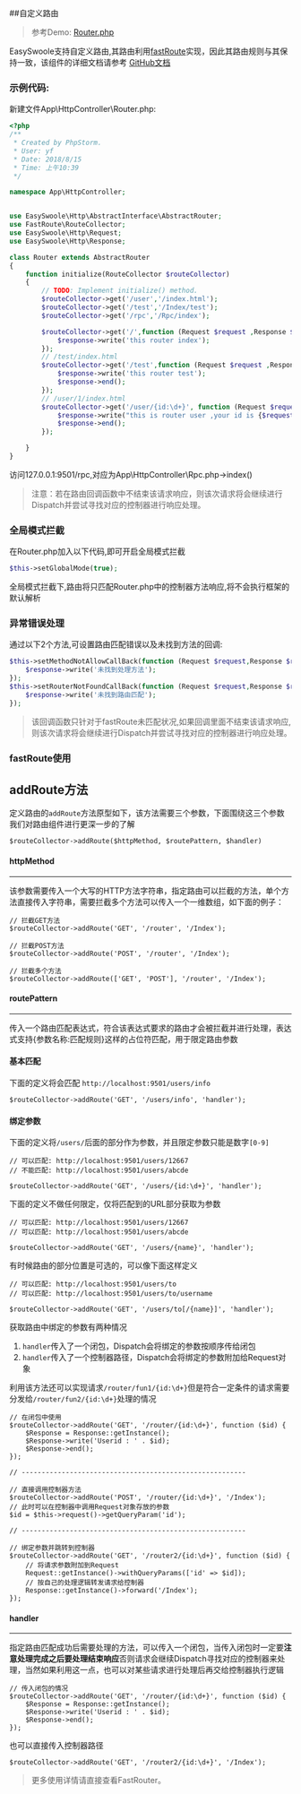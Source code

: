 ##自定义路由

> 参考Demo: [Router.php](https://github.com/easy-swoole/demo/blob/3.x/App/HttpController/Router.php)

EasySwoole支持自定义路由,其路由利用[fastRoute](https://github.com/nikic/FastRoute)实现，因此其路由规则与其保持一致，该组件的详细文档请参考 [GitHub文档](https://github.com/nikic/FastRoute/blob/master/README.md)  
### 示例代码:  
新建文件App\HttpController\Router.php:  
```php
<?php
/**
 * Created by PhpStorm.
 * User: yf
 * Date: 2018/8/15
 * Time: 上午10:39
 */

namespace App\HttpController;


use EasySwoole\Http\AbstractInterface\AbstractRouter;
use FastRoute\RouteCollector;
use EasySwoole\Http\Request;
use EasySwoole\Http\Response;

class Router extends AbstractRouter
{
    function initialize(RouteCollector $routeCollector)
    {
        // TODO: Implement initialize() method.
        $routeCollector->get('/user','/index.html');
        $routeCollector->get('/test','/Index/test');
        $routeCollector->get('/rpc','/Rpc/index');

        $routeCollector->get('/',function (Request $request ,Response $response){
            $response->write('this router index');
        });
        // /test/index.html
        $routeCollector->get('/test',function (Request $request ,Response $response){
            $response->write('this router test');
            $response->end();
        });
        // /user/1/index.html
        $routeCollector->get('/user/{id:\d+}', function (Request $request, Response $response) {
            $response->write("this is router user ,your id is {$request->getQueryParam('id')}");
            $response->end();
        });

    }
}
```
访问127.0.0.1:9501/rpc,对应为App\HttpController\Rpc.php->index()  
> 注意：若在路由回调函数中不结束该请求响应，则该次请求将会继续进行Dispatch并尝试寻找对应的控制器进行响应处理。

### 全局模式拦截
在Router.php加入以下代码,即可开启全局模式拦截
```php
$this->setGlobalMode(true);
```
全局模式拦截下,路由将只匹配Router.php中的控制器方法响应,将不会执行框架的默认解析

### 异常错误处理  
通过以下2个方法,可设置路由匹配错误以及未找到方法的回调:
```php
$this->setMethodNotAllowCallBack(function (Request $request,Response $response){
    $response->write('未找到处理方法');
});
$this->setRouterNotFoundCallBack(function (Request $request,Response $response){
    $response->write('未找到路由匹配');
});
```
>该回调函数只针对于fastRoute未匹配状况,如果回调里面不结束该请求响应,则该次请求将会继续进行Dispatch并尝试寻找对应的控制器进行响应处理。  



### fastRoute使用

addRoute方法
------

定义路由的`addRoute`方法原型如下，该方法需要三个参数，下面围绕这三个参数我们对路由组件进行更深一步的了解

```
$routeCollector->addRoute($httpMethod, $routePattern, $handler)
```

#### httpMethod
------
该参数需要传入一个大写的HTTP方法字符串，指定路由可以拦截的方法，单个方法直接传入字符串，需要拦截多个方法可以传入一个一维数组，如下面的例子：

```
// 拦截GET方法
$routeCollector->addRoute('GET', '/router', '/Index');

// 拦截POST方法
$routeCollector->addRoute('POST', '/router', '/Index');

// 拦截多个方法
$routeCollector->addRoute(['GET', 'POST'], '/router', '/Index');

```

#### routePattern
------
传入一个路由匹配表达式，符合该表达式要求的路由才会被拦截并进行处理，表达式支持{参数名称:匹配规则}这样的占位符匹配，用于限定路由参数

#### 基本匹配

下面的定义将会匹配 `http://localhost:9501/users/info`

```
$routeCollector->addRoute('GET', '/users/info', 'handler');
```

#### 绑定参数
下面的定义将`/users/`后面的部分作为参数，并且限定参数只能是数字`[0-9]`

```
// 可以匹配: http://localhost:9501/users/12667
// 不能匹配: http://localhost:9501/users/abcde

$routeCollector->addRoute('GET', '/users/{id:\d+}', 'handler');

```

下面的定义不做任何限定，仅将匹配到的URL部分获取为参数

```
// 可以匹配: http://localhost:9501/users/12667
// 可以匹配: http://localhost:9501/users/abcde

$routeCollector->addRoute('GET', '/users/{name}', 'handler');
```

有时候路由的部分位置是可选的，可以像下面这样定义

```
// 可以匹配: http://localhost:9501/users/to
// 可以匹配: http://localhost:9501/users/to/username

$routeCollector->addRoute('GET', '/users/to[/{name}]', 'handler');
```

获取路由中绑定的参数有两种情况

1. `handler`传入了一个闭包，Dispatch会将绑定的参数按顺序传给闭包
2. `handler`传入了一个控制器路径，Dispatch会将绑定的参数附加给Request对象

利用该方法还可以实现请求`/router/fun1/{id:\d+}`但是符合一定条件的请求需要分发给`/router/fun2/{id:\d+}`处理的情况

```
// 在闭包中使用
$routeCollector->addRoute('GET', '/router/{id:\d+}', function ($id) {
	$Response = Response::getInstance();
	$Response->write('Userid : ' . $id);
	$Response->end();
});

// --------------------------------------------------------

// 直接调用控制器方法
$routeCollector->addRoute('POST', '/router/{id:\d+}', '/Index');
// 此时可以在控制器中调用Request对象存放的参数
$id = $this->request()->getQueryParam('id');

// --------------------------------------------------------

// 绑定参数并跳转到控制器
$routeCollector->addRoute('GET', '/router2/{id:\d+}', function ($id) {
	// 将请求参数附加到Request
	Request::getInstance()->withQueryParams(['id' => $id]);
	// 按自己的处理逻辑转发请求给控制器
	Response::getInstance()->forward('/Index');
});

```

#### handler
------
指定路由匹配成功后需要处理的方法，可以传入一个闭包，当传入闭包时一定要**注意处理完成之后要处理结束响应**否则请求会继续Dispatch寻找对应的控制器来处理，当然如果利用这一点，也可以对某些请求进行处理后再交给控制器执行逻辑

```
// 传入闭包的情况
$routeCollector->addRoute('GET', '/router/{id:\d+}', function ($id) {
	$Response = Response::getInstance();
	$Response->write('Userid : ' . $id);
	$Response->end();
});

```

也可以直接传入控制器路径

```
$routeCollector->addRoute('GET', '/router2/{id:\d+}', '/Index');
```

> 更多使用详情请直接查看FastRouter。
